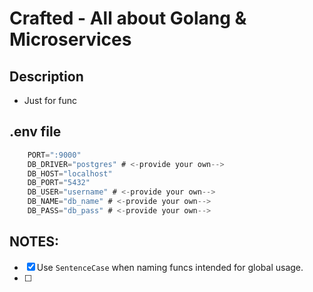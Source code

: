 # Crafted - All about Golang & Microservices

## Description
- Just for func

## .env file
```go
    PORT=":9000"
    DB_DRIVER="postgres" # <-provide your own-->
    DB_HOST="localhost"
    DB_PORT="5432"
    DB_USER="username" # <-provide your own-->
    DB_NAME="db_name" # <-provide your own-->
    DB_PASS="db_pass" # <-provide your own-->
```

## NOTES:
- [x] Use  `SentenceCase` when naming funcs intended for global usage.
- [ ] 